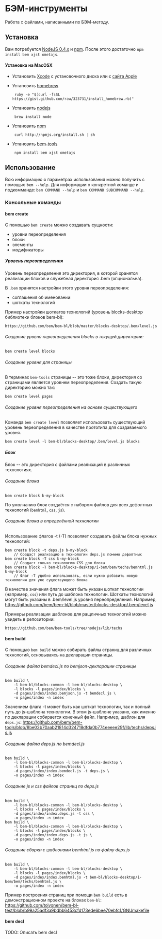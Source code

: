 # БЭМ-инструменты
Работа с файлами, написанными по БЭМ-методу.

## Установка
Вам потребуется [NodeJS 0.4.x](http://nodejs.org/) и [npm](http://npmjs.org/).
После этого достаточно `npm install bem xjst ometajs`.

#### Установка на MacOSX

 * Установить [Xcode](http://h.yandex.net/?http%3A%2F%2Fru.wikipedia.org%2Fwiki%2FXcode)
 с установочного диска или с [сайта Apple](http://h.yandex.net/?http%3A%2F%2Fdeveloper.apple.com%2Ftools%2Fxcode%2F)
 * Установить [homebrew](http://h.yandex.net/?https%3A%2F%2Fgithub.com%2Fmxcl%2Fhomebrew)

        ruby -e "$(curl -fsSL https://gist.github.com/raw/323731/install_homebrew.rb)"
 * Установить [nodejs](http://h.yandex.net/?http%3A%2F%2Fnodejs.org%2F)

        brew install node
 * Установить [npm](http://h.yandex.net/?http%3A%2F%2Fnpmjs.org%2F)

        curl http://npmjs.org/install.sh | sh
 * Установить [bem-tools](http://h.yandex.net/?https%3A%2F%2Fgithub.com%2Fbem%2Fbem-tools)

        npm install bem xjst ometajs

## Использование
Всю информацию о параметрах использования можно получить с помощью `bem --help`.
Для информации о конкретной команде и подкомманде: `bem COMMAND --help` и `bem COMMAND SUBCOMMAND --help`.

### Консольные команды
#### bem create

С помошью `bem create` можно создавать сущности:

 * уровни переопределения
 * блоки
 * элементы
 * модификаторы

##### Уровень переопределения

Уровень переопределения это директория, в которой хранятся реализации
блоков и служебная директория .bem (опциональна).

В `.bem` хранятся настройки этого уровня переопределения:

 * соглашения об именовании
 * шоткаты технологий

Пример настройки шоткатов технологий (уровень blocks-desktop библиотеки
блоков bem-bl):

    https://github.com/bem/bem-bl/blob/master/blocks-desktop/.bem/level.js

###### Создание уровня переопределения blocks в текущей директории:

    bem create level blocks

###### Создание уровня для страницы

В терминах `bem-tools` страницы -- это тоже блоки, директория со страницами
является уровнем переопределения. Создать такую директорию можно так:

    bem create level pages

###### Создание уровня переопределения на основе существующего

Команда `bem create level` позволяет использовать существующий уровень переопределения
в качестве прототипа для создаваемого уровня.

    bem create level -l bem-bl/blocks-desktop/.bem/level.js blocks

##### Блок

Блок -- это директория с файлами реализаций в различных технологиях.

###### Создание блока

    bem create block b-my-block

По умолчанию блок создаётся с набором файлов для всех дефолтных технологий (`bemhtml`, `css`, `js`).

###### Создание блока в определённой технологии

Использование флагов -t (-T) позволяет создавать файлы блока нужных технологий:

    bem create block -t deps.js b-my-block
        // Создаст реализацию в технологии deps.js помимо дефолтных
    bem create block -T css b-my-block
        // Создаст только технологию CSS для блока
    bem create block -T bem-bl/blocks-desktop/i-bem/bem/techs/bemhtml.js b-my-block
        // Флаг -T удобно использовать, если нужно добавить новую технологию для уже существующего блока

В качестве значения флага может быть указан шоткат технологии (например, `css`) или путь
до шаблона технологии.
Шоткаты технологий могут быть указаны в .bem/level.js уровня переопределения.
Например, https://github.com/bem/bem-bl/blob/master/blocks-desktop/.bem/level.js

Примеры реализации шаблонов для ращличных технологий можно увидеть
в репозитории:

    https://github.com/bem/bem-tools/tree/nodejs/lib/techs

#### bem build

С помощью `bem build` можно собирать файлы страниц для различных
технологий, основываясь на декларации страницы.

###### Создание файла bemdecl.js по bemjson-декларации страницы

    bem build \
        -l bem-bl/blocks-common -l bem-bl/blocks-desktop \
        -l blocks -l pages/index/blocks \
        -d pages/index/index.bemjson.js -t bemdecl.js \
        -o pages/index -n index

Значением флага -t может быть как шоткат технологии, так и полный путь
до js-шаблона технологии. В этом js-шаблоне указано, как именно по декларации
собирается конечный файл.
Например, шаблон для `deps.js`: https://github.com/bem/bem-tools/blob/8be03b70aab21814d324718dfda0b774eeeee29f/lib/techs/deps.js.js

###### Создание файла deps.js по bemdecl.js

    bem build \
        -l bem-bl/blocks-common -l bem-bl/blocks-desktop \
        -l blocks -l pages/index/blocks \
        -d pages/index/index.bemdecl.js -t deps.js \
        -o pages/index -n index

###### Создание js и css файлов страниц по deps.js

    bem build \
        -l bem-bl/blocks-common -l bem-bl/blocks-desktop \
        -l blocks -l pages/index/blocks \
        -d pages/index/index.deps.js -t css \
        -o pages/index -n index
    bem build \
        -l bem-bl/blocks-common -l bem-bl/blocks-desktop \
        -l blocks -l pages/index/blocks \
        -d pages/index/index.deps.js -t js \
        -o pages/index -n index

###### Создание сборки с шаблонами bemhtml.js по файлу deps.js

    bem build \
        -l bem-bl/blocks-common -l bem-bl/blocks-desktop \
        -l blocks -l pages/index/blocks \
        -d pages/index/index.bemhtml.js -t bem-bl/blocks-desktop/i-bem/bem/techs/bemhtml.js \
        -o pages/index -n index

Пример построения страниц при помощи `bem build` есть в демонстрационном
проекте на блоках `bem-bl`: https://github.com/toivonen/bem-bl-test/blob/b99a25adf3a9bdbb6453cfd173ede6bee70ebfc1/GNUmakefile

#### bem decl

TODO: Описать bem decl
